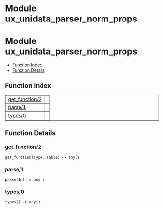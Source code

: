 Module ux_unidata_parser_norm_props
===================================


<h1>Module ux_unidata_parser_norm_props</h1>

* [Function Index](#index)
* [Function Details](#functions)






<h2><a name="index">Function Index</a></h2>



<table width="100%" border="1" cellspacing="0" cellpadding="2" summary="function index"><tr><td valign="top"><a href="#get_function-2">get_function/2</a></td><td></td></tr><tr><td valign="top"><a href="#parse-1">parse/1</a></td><td></td></tr><tr><td valign="top"><a href="#types-0">types/0</a></td><td></td></tr></table>




<h2><a name="functions">Function Details</a></h2>


<a name="get_function-2"></a>

<h3>get_function/2</h3>





`get_function(Type, Table) -> any()`

<a name="parse-1"></a>

<h3>parse/1</h3>





`parse(In) -> any()`

<a name="types-0"></a>

<h3>types/0</h3>





`types() -> any()`

